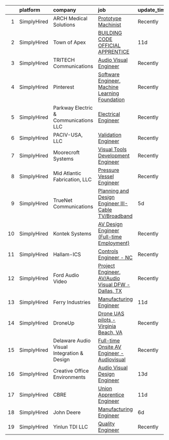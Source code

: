 

|    | platform    | company                                    | job                                                                                                                                                              | update_time   | location                        |
|---:|:------------|:-------------------------------------------|:-----------------------------------------------------------------------------------------------------------------------------------------------------------------|:--------------|:--------------------------------|
|  1 | SimplyHired | ARCH Medical Solutions                     | [Prototype Machinist](https://www.simplyhired.com/job/sJ0HHHAPNtcIHZbH0uO5vK46rT2h1M7dwn08WFb98ttqv6o0pMvbOQ?q=visual+engineer)                                  | Recently      | Seabrook, NH                    |
|  2 | SimplyHired | Town of Apex                               | [BUILDING CODE OFFICIAL APPRENTICE](https://www.simplyhired.com/job/xB2Y0_tiP6SD96AJQDCXIFc2Z1fN8og4UC2mV6ieZKF2cqD6Awg6dA?q=visual+engineer)                    | 11d           | Apex, NC                        |
|  3 | SimplyHired | TRITECH Communications                     | [Audio Visual Engineer](https://www.simplyhired.com/job/u2Lr4ePFdS6n0Yb6yq72UqP988kqG_Q0hYNC1Rq0uzNqgXKmS2JTng?q=visual+engineer)                                | Recently      | New York, NY                    |
|  4 | SimplyHired | Pinterest                                  | [Software Engineer, Machine Learning Foundation](https://www.simplyhired.com/job/-er4LmsEOyh0la86mNQ-iNIwSqSCgdl37lQG9R7N3qjaTbrG4aQ3tA?q=visual+engineer)       | Recently      | Remote                          |
|  5 | SimplyHired | Parkway Electric & Communications LLC      | [Electrical Engineer](https://www.simplyhired.com/job/USKrkUPffAtlJQ8ie9ZRYx_3HZhBSMvg5QsoWenX0kv1iKFJrGvTnA?q=visual+engineer)                                  | Recently      | Holland, MI                     |
|  6 | SimplyHired | PACIV-USA, LLC                             | [Validation Engineer](https://www.simplyhired.com/job/dv-de1QIVZR-8fLMwtpPSmnkgkJpkYCPiUSckM8_BzWcE0nDGZxhsA?q=visual+engineer)                                  | Recently      | Concord, NC                     |
|  7 | SimplyHired | Moorecroft Systems                         | [Visual Tools Development Engineer](https://www.simplyhired.com/job/r7dF0i8GkmIbk8YargSJhR7PWufY4SYzMAtpN78Nc5uIQ1aSM_OJDQ?q=visual+engineer)                    | Recently      | Remote                          |
|  8 | SimplyHired | Mid Atlantic Fabrication, LLC              | [Pressure Vessel Engineer](https://www.simplyhired.com/job/QIhZGVjnuC129O75W9V724kl0YJKEyLCKxJtbT-yozbJpNvwJ3T-NQ?q=visual+engineer)                             | Recently      | Morgantown, WV                  |
|  9 | SimplyHired | TrueNet Communications                     | [Planning and Design Engineer III- Cable TV/Broadband](https://www.simplyhired.com/job/hvcGO6NH7bkyyE32hNGdVUdoxb8Px8bNg3ymCAH39wPy_53WNm62Pw?q=visual+engineer) | 5d            | Remote                          |
| 10 | SimplyHired | Kontek Systems                             | [AV Design Engineer (Full-time Employment)](https://www.simplyhired.com/job/0vonORRrQ8F_-OnaP7FruNFTpTHWqsYacgBsioJq-IiAPbYZ2PXX0Q?q=visual+engineer)            | Recently      | Durham, NC                      |
| 11 | SimplyHired | Hallam-ICS                                 | [Controls Engineer - NC](https://www.simplyhired.com/job/DOGd1C5hBebf7bjHF04ZQmod2c1lYghbzwR0BEiad8ecdQ1pyL6f4w?q=visual+engineer)                               | Recently      | Apex, NC                        |
| 12 | SimplyHired | Ford Audio Video                           | [Project Engineer, AV/Audio Visual DFW - Dallas, TX](https://www.simplyhired.com/job/SqO1zkYJXds3Ng8Uxd7vbendc50tIDIkfx6j5w-tHNryLFxGYFNo5A?q=visual+engineer)   | Recently      | Dallas, TX                      |
| 13 | SimplyHired | Ferry Industries                           | [Manufacturing Engineer](https://www.simplyhired.com/job/yMgfNmKO9c7t5xr4ZuKm0Wghk7Amv93i-aPHQGq2Qa6sCJfUP4UPVQ?q=visual+engineer)                               | 11d           | Stow, OH                        |
| 14 | SimplyHired | DroneUp                                    | [Drone UAS pilots - Virginia Beach, VA](https://www.simplyhired.com/job/3FHxgS4dKraDUh4HOgrGuLYIcmfBZCgUdQGdnG2L8IU1pbPUuS5kdw?q=visual+engineer)                | Recently      | Virginia Beach, VA +5 locations |
| 15 | SimplyHired | Delaware Audio Visual Integration & Design | [Full-time Onsite AV Engineer - Audiovisual](https://www.simplyhired.com/job/0W2r_Hqae133Biwjho51QSUyXjR2pSf20ulaJoj8_0dThIZyyJ8w5g?q=visual+engineer)           | Recently      | Wilmington, DE                  |
| 16 | SimplyHired | Creative Office Environments               | [Audio Visual Design Engineer](https://www.simplyhired.com/job/_JsiRkkMfoIGxbZR4bPC5F_psF3P0yLRh-OMoQBu4PDmUr2wp1qANA?q=visual+engineer)                         | 13d           | Ashland, VA                     |
| 17 | SimplyHired | CBRE                                       | [Union Apprentice Engineer](https://www.simplyhired.com/job/uQAv7yiIvLj1udHutj_BcWOnVhF7eafwLc1TXHi8ZChXNRgm-LRelw?q=visual+engineer)                            | 11d           | Levittown, PA                   |
| 18 | SimplyHired | John Deere                                 | [Manufacturing Engineer](https://www.simplyhired.com/job/m3UQ2J3_UXxBoMDmMBKrDFv5T6nnX56hnlAwE4_hSqQPpSi07Ma4nA?q=visual+engineer)                               | 6d            | Fuquay-Varina, NC               |
| 19 | SimplyHired | Yinlun TDI LLC                             | [Quality Engineer](https://www.simplyhired.com/job/QSDOTqonlPSP8a911-9JJ065GTyAP3vtvUnQKREvFmhOaq2afCGZvA?q=visual+engineer)                                     | Recently      | Peoria, IL                      |